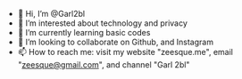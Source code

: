 - 👋 Hi, I’m @Garl2bl
- 👀 I’m interested about technology and privacy
- 🌱 I’m currently learning basic codes
- 💞️ I’m looking to collaborate on Github, and Instagram
- 📫 How to reach me: visit my website "zeesque.me", email "zeesque@gmail.com", and channel "Garl 2bl" 

<!---
Garl2bl/Garl2bl is a ✨ special ✨ repository because its `README.md` (this file) appears on your GitHub profile.
You can click the Preview link to take a look at your changes.
--->
